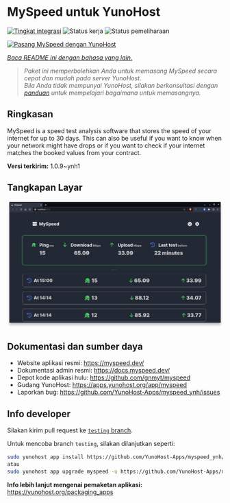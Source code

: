 <!--
N.B.: README ini dibuat secara otomatis oleh <https://github.com/YunoHost/apps/tree/master/tools/readme_generator>
Ini TIDAK boleh diedit dengan tangan.
-->

# MySpeed untuk YunoHost

[![Tingkat integrasi](https://dash.yunohost.org/integration/myspeed.svg)](https://ci-apps.yunohost.org/ci/apps/myspeed/) ![Status kerja](https://ci-apps.yunohost.org/ci/badges/myspeed.status.svg) ![Status pemeliharaan](https://ci-apps.yunohost.org/ci/badges/myspeed.maintain.svg)

[![Pasang MySpeed dengan YunoHost](https://install-app.yunohost.org/install-with-yunohost.svg)](https://install-app.yunohost.org/?app=myspeed)

*[Baca README ini dengan bahasa yang lain.](./ALL_README.md)*

> *Paket ini memperbolehkan Anda untuk memasang MySpeed secara cepat dan mudah pada server YunoHost.*  
> *Bila Anda tidak mempunyai YunoHost, silakan berkonsultasi dengan [panduan](https://yunohost.org/install) untuk mempelajari bagaimana untuk memasangnya.*

## Ringkasan

MySpeed is a speed test analysis software that stores the speed of your internet for up to 30 days. This can also be useful if you want to know when your network might have drops or if you want to check if your internet matches the booked values from your contract.



**Versi terkirim:** 1.0.9~ynh1

## Tangkapan Layar

![Tangkapan Layar pada MySpeed](./doc/screenshots/screenshot.png)

## Dokumentasi dan sumber daya

- Website aplikasi resmi: <https://myspeed.dev/>
- Dokumentasi admin resmi: <https://docs.myspeed.dev/>
- Depot kode aplikasi hulu: <https://github.com/gnmyt/myspeed>
- Gudang YunoHost: <https://apps.yunohost.org/app/myspeed>
- Laporkan bug: <https://github.com/YunoHost-Apps/myspeed_ynh/issues>

## Info developer

Silakan kirim pull request ke [`testing` branch](https://github.com/YunoHost-Apps/myspeed_ynh/tree/testing).

Untuk mencoba branch `testing`, silakan dilanjutkan seperti:

```bash
sudo yunohost app install https://github.com/YunoHost-Apps/myspeed_ynh/tree/testing --debug
atau
sudo yunohost app upgrade myspeed -u https://github.com/YunoHost-Apps/myspeed_ynh/tree/testing --debug
```

**Info lebih lanjut mengenai pemaketan aplikasi:** <https://yunohost.org/packaging_apps>
